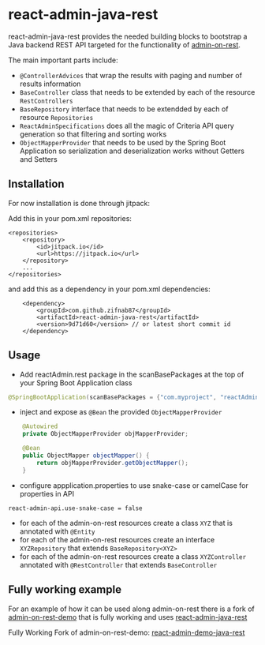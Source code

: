 # react-admin-java-rest

react-admin-java-rest provides the needed building blocks to bootstrap a Java backend REST API targeted for the functionality of 
[admin-on-rest](https://github.com/marmelab/admin-on-rest).

The main important parts include:

- `@ControllerAdvices` that wrap the results with paging and number of results information
- `BaseController` class that needs to be extended by each of the resource `RestControllers`
- `BaseRepository` interface that needs to be extendded by each of resource `Repositories`
- `ReactAdminSpecifications` does all the magic of Criteria API query generation so that filtering and sorting works
- `ObjectMapperProvider` that needs to be used by the Spring Boot Application so serialization and deserialization works without Getters and Setters

## Installation

For now installation is done through jitpack:

Add this in your pom.xml repositories:

    <repositories>
        <repository>
            <id>jitpack.io</id>
            <url>https://jitpack.io</url>
        </repository>
        ...
    </repositories>

and add this as a dependency in your pom.xml dependencies:

        <dependency>
            <groupId>com.github.zifnab87</groupId>
            <artifactId>react-admin-java-rest</artifactId>
            <version>9d71d60</version> // or latest short commit id
        </dependency>
        
## Usage

- Add reactAdmin.rest package in the scanBasePackages at the top of your Spring Boot Application class
```java
@SpringBootApplication(scanBasePackages = {"com.myproject", "reactAdmin.rest"})
```

- inject and expose as `@Bean` the provided `ObjectMapperProvider`

```java
    @Autowired
    private ObjectMapperProvider objMapperProvider;

    @Bean
    public ObjectMapper objectMapper() {
        return objMapperProvider.getObjectMapper();
    }
```
- configure appplication.properties to use snake-case or camelCase for properties in API
```
react-admin-api.use-snake-case = false
```
- for each of the admin-on-rest resources create a class `XYZ` that is annotated with `@Entity`
- for each of the admin-on-rest resources create an interface `XYZRepository` that extends `BaseRepository<XYZ>`
- for each of the admin-on-rest resources create a class `XYZController` annotated with `@RestController` that extends `BaseController`

## Fully working example

For an example of how it can be used along admin-on-rest there is a fork of [admin-on-rest-demo](https://github.com/marmelab/admin-on-rest-demo)
that is fully working and uses [react-admin-java-rest](https://github.com/zifnab87/react-admin-java-rest)

Fully Working Fork of admin-on-rest-demo: [react-admin-demo-java-rest](https://github.com/zifnab87/react-admin-demo-java-rest)
